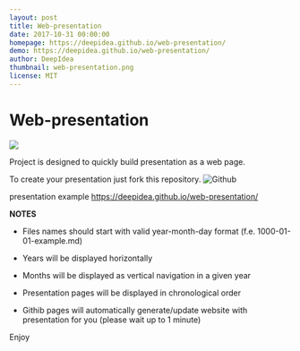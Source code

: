 ```yaml
---
layout: post
title: Web-presentation
date: 2017-10-31 00:00:00
homepage: https://deepidea.github.io/web-presentation/
demo: https://deepidea.github.io/web-presentation/
author: DeepIdea
thumbnail: web-presentation.png
license: MIT
---
```


# Web-presentation

![](https://i.imgur.com/jl2gktC.png)

Project is designed to quickly build presentation as a web page.

To create your presentation just fork this repository. ![Github](https://github.com/deepidea/web-presentation)

presentation example https://deepidea.github.io/web-presentation/


**NOTES**

- Files names should start with valid  year-month-day format (f.e. 1000-01-01-example.md)

- Years will be displayed horizontally  

- Months will be displayed as vertical navigation in a given year

- Presentation pages will be displayed in chronological order

- Githib pages will automatically generate/update website with presentation for you (please wait up to 1 minute)


Enjoy
